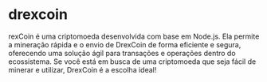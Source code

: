 # drexcoin
rexCoin é uma criptomoeda desenvolvida com base em Node.js. Ela permite a mineração rápida e o envio de DrexCoin de forma eficiente e segura, oferecendo uma solução ágil para transações e operações dentro do ecossistema. Se você está em busca de uma criptomoeda que seja fácil de minerar e utilizar, DrexCoin é a escolha ideal!
